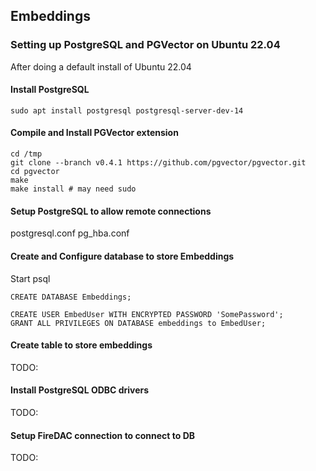 ## Embeddings

### Setting up PostgreSQL and PGVector on Ubuntu 22.04

After doing a default install of Ubuntu 22.04

#### Install PostgreSQL

```
sudo apt install postgresql postgresql-server-dev-14
```

#### Compile and Install PGVector extension

```
cd /tmp
git clone --branch v0.4.1 https://github.com/pgvector/pgvector.git
cd pgvector
make
make install # may need sudo
```

#### Setup PostgreSQL to allow remote connections

postgresql.conf
pg_hba.conf

#### Create and Configure database to store Embeddings

Start psql
```
CREATE DATABASE Embeddings;
```

```
CREATE USER EmbedUser WITH ENCRYPTED PASSWORD 'SomePassword';
GRANT ALL PRIVILEGES ON DATABASE embeddings to EmbedUser;
```


#### Create table to store embeddings


TODO:


#### Install PostgreSQL ODBC drivers

TODO:

#### Setup FireDAC connection to connect to DB


TODO: